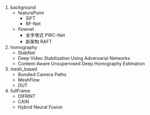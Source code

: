 1. background
    * featurePoint
        * SIFT
        * RF-Net
    * flownet
        * 金字塔式 PWC-Net
        * 新架构 RAFT
2. homography
    * StabNet
    * Deep Video Stabilization Using Adversarial Networks
    * Content-Aware Unsupervised Deep Homography Estimation
3. mesh_based
    * Bundled Camera Paths 
    * MeshFlow
    * DUT
4. fullFrame
    * DIFRINT 
    * CAIN
    * Hybrid Neural Fusion

